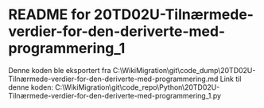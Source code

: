 # README for 20TD02U-Tilnærmede-verdier-for-den-deriverte-med-programmering_1
Denne koden ble eksportert fra C:\WikiMigration\git\code_dump\20TD02U-Tilnærmede-verdier-for-den-deriverte-med-programmering.md
Link til denne koden: C:\WikiMigration\git\code_repo\Python\20TD02U-Tilnærmede-verdier-for-den-deriverte-med-programmering_1.py
